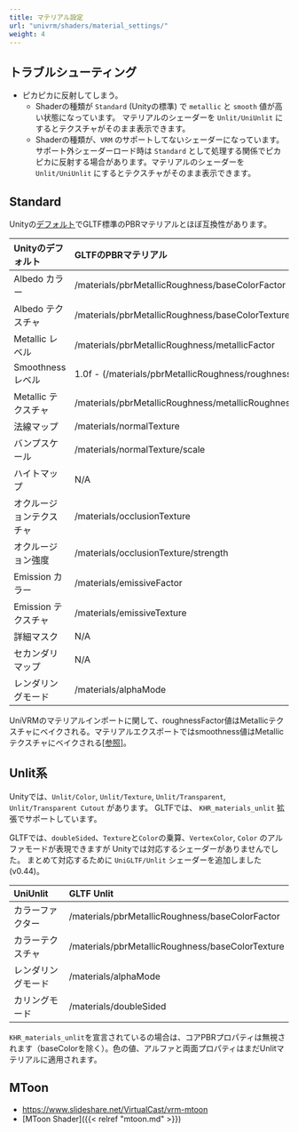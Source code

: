 ```yaml
---
title: マテリアル設定
url: "univrm/shaders/material_settings/"
weight: 4
---
```


## トラブルシューティング

* ピカピカに反射してしまう。
    * Shaderの種類が `Standard` (Unityの標準) で `metallic` と `smooth` 値が高い状態になっています。 マテリアルのシェーダーを `Unlit/UniUnlit` にするとテクスチャがそのまま表示できます。
    * Shaderの種類が、`VRM` のサポートしてないシェーダーになっています。サポート外シェーダーロード時は `Standard` として処理する関係でピカピカに反射する場合があります。マテリアルのシェーダーを `Unlit/UniUnlit` にするとテクスチャがそのまま表示できます。

## Standard
Unityの[デフォルト](https://docs.unity3d.com/ja/2019.3/Manual/StandardShaderMaterialParameters.html)でGLTF標準のPBRマテリアルとほぼ互換性があります。

| Unityのデフォルト        | GLTFのPBRマテリアル                                       |
|:------------------------|:---------------------------------------------------------|
| Albedo カラー            | /materials/pbrMetallicRoughness/baseColorFactor          |
| Albedo テクスチャ        | /materials/pbrMetallicRoughness/baseColorTexture         |
| Metallic レベル          | /materials/pbrMetallicRoughness/metallicFactor           |
| Smoothness レベル        | 1.0f - (/materials/pbrMetallicRoughness/roughnessFactor) |
| Metallic テクスチャ      | /materials/pbrMetallicRoughness/metallicRoughnessTexture |
| 法線マップ               | /materials/normalTexture                                 |
| バンプスケール           | /materials/normalTexture/scale                           |
| ハイトマップ             | N/A                                                      |
| オクルージョンテクスチャ  | /materials/occlusionTexture                              |
| オクルージョン強度       | /materials/occlusionTexture/strength                     |
| Emission カラー         | /materials/emissiveFactor                                |
| Emission テクスチャ      | /materials/emissiveTexture                               |
| 詳細マスク               | N/A                                                      |
| セカンダリマップ         | N/A                                                      |
| レンダリングモード       | /materials/alphaMode                                      |

UniVRMのマテリアルインポートに関して、roughnessFactor値はMetallicテクスチャにベイクされる。マテリアルエクスポートではsmoothness値はMetallicテクスチャにベイクされる[[参照]](https://github.com/vrm-c/UniVRM/pull/222)。

## Unlit系
Unityでは、`Unlit/Color`, `Unlit/Texture`, `Unlit/Transparent`, `Unlit/Transparent Cutout` があります。
GLTFでは、 `KHR_materials_unlit` 拡張でサポートしています。

GLTFでは、`doubleSided`、`Texture`と`Color`の乗算、`VertexColor`, `Color` のアルファモードが表現できますが Unityでは対応するシェーダーがありませんでした。
まとめて対応するために `UniGLTF/Unlit` シェーダーを追加しました(v0.44)。

| UniUnlit            | GLTF Unlit                                               |
|:--------------------|:---------------------------------------------------------|
| カラーファクター     | /materials/pbrMetallicRoughness/baseColorFactor          |
| カラーテクスチャ    | /materials/pbrMetallicRoughness/baseColorTexture          |
| レンダリングモード   | /materials/alphaMode                                     |
| カリングモード       | /materials/doubleSided                                   |

`KHR_materials_unlit`を宣言されているの場合は、コアPBRプロパティは無視されます（baseColorを除く）。色の値、アルファと両面プロパティはまだUnlitマテリアルに適用されます。

## MToon
* https://www.slideshare.net/VirtualCast/vrm-mtoon
* [MToon Shader]({{< relref "mtoon.md" >}})  
